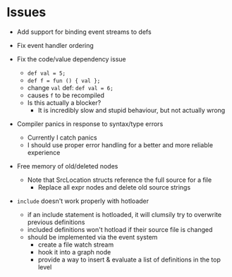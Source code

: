 # Issues

* Add support for binding event streams to defs

* Fix event handler ordering

* Fix the code/value dependency issue
  * `def val = 5;`
  * `def f = fun () { val };`
  * change `val` def: `def val = 6;`
  * causes `f` to be recompiled
  * Is this actually a blocker?
    * It is incredibly slow and stupid behaviour, but not actually wrong

* Compiler panics in response to syntax/type errors
  * Currently I catch panics
  * I should use proper error handling for a better and more reliable experience

* Free memory of old/deleted nodes
  * Note that SrcLocation structs reference the full source for a file
    * Replace all expr nodes and delete old source strings

* `include` doesn't work properly with hotloader
  * if an include statement is hotloaded, it will clumsily try to overwrite previous definitions
  * included definitions won't hotload if their source file is changed
  * should be implemented via the event system
    * create a file watch stream
    * hook it into a graph node
    * provide a way to insert & evaluate a list of definitions in the top level
